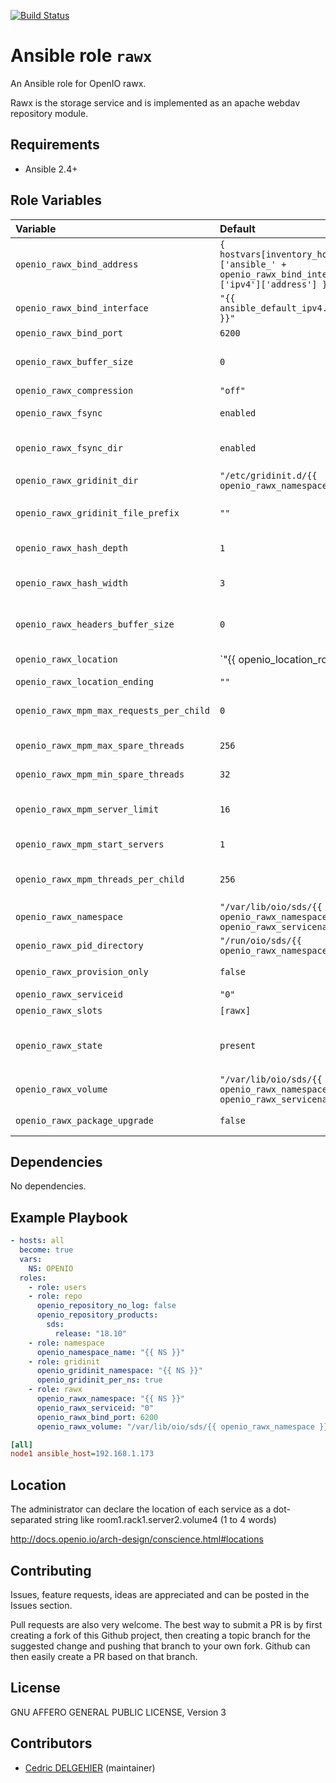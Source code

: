 [![Build Status](https://travis-ci.org/open-io/ansible-role-openio-rawx.svg?branch=20.04)](https://travis-ci.org/open-io/ansible-role-openio-rawx)
# Ansible role `rawx`

An Ansible role for OpenIO rawx.

Rawx is the storage service and is implemented as an apache webdav repository module.


## Requirements

- Ansible 2.4+

## Role Variables


| Variable   | Default | Comments (type)  |
| :---       | :---    | :---             |
| `openio_rawx_bind_address` | `{ hostvars[inventory_hostname]['ansible_' + openio_rawx_bind_interface]['ipv4']['address'] }}` |  Address IP to use. |
| `openio_rawx_bind_interface` | `"{{ ansible_default_ipv4.alias }}"` | Interface to use |
| `openio_rawx_bind_port` | `6200` | Listening PORT |
| `openio_rawx_buffer_size` | `0` | Size of the buffer receiving chunk data (kiB). 0 keeps the default set by the code. |
| `openio_rawx_compression` | `"off"` | Compression mode |
| `openio_rawx_fsync` | `enabled` | At the end of an upload, perform a fsync() on the chunk file itself |
| `openio_rawx_fsync_dir` | `enabled` | At the end of an upload, perform a fsync() on the directory holding the chunk |
| `openio_rawx_gridinit_dir` | `"/etc/gridinit.d/{{ openio_rawx_namespace }}"` | Path to copy the gridinit conf |
| `openio_rawx_gridinit_file_prefix` | `""` | Maybe set it to {{ openio_memcached_namespace }}- for old gridinit's style |
| `openio_rawx_hash_depth` | `1` | How many levels of directories are used to store chunks |
| `openio_rawx_hash_width` | `3` | How many hexdigits must be used to name the indirection directories |
| `openio_rawx_headers_buffer_size` | `0` | Size of the buffer receiving header data (bytes). 0 keeps the default set by the code |
| `openio_rawx_location` | `"{{ openio_location_room | default ('') }}{{ openio_location_rack | default ('') }}{{ openio_location_server | default (ansible_hostname ~ '.') }}{{ openio_rawx_serviceid }}"` | Location |
| `openio_rawx_location_ending` | `""` | ... |
| `openio_rawx_mpm_max_requests_per_child` | `0` | set the total number of requests each child server process serves before the child dies |
| `openio_rawx_mpm_max_spare_threads` | `256` | Maximum number of idle threads |
| `openio_rawx_mpm_min_spare_threads` | `32` | Minimum number of idle threads to handle request spikes |
| `openio_rawx_mpm_server_limit` | `16` | sets the maximum configured value for MaxRequestWorkers for the lifetime of the process |
| `openio_rawx_mpm_start_servers` | `1` |  sets the number of child server processes created on startup |
| `openio_rawx_mpm_threads_per_child` | `256` | sets the maximum configured value for ThreadsPerChild for the lifetime of the process |
| `openio_rawx_namespace` | `"/var/lib/oio/sds/{{ openio_rawx_namespace }}/{{ openio_rawx_servicename }}"` | Namespace |
| `openio_rawx_pid_directory` | `"/run/oio/sds/{{ openio_rawx_namespace }}"` | Folder for pid file |
| `openio_rawx_provision_only` | `false` | Provision only without restarting services |
| `openio_rawx_serviceid` | `"0"` | ID in gridinit |
| `openio_rawx_slots` | `[rawx]` | The service's slot in conscience |
| `openio_rawx_state` | `present` | If `absent` the configuration will be removed and service will be stopped. If `offline` the configure part is skipped.|
| `openio_rawx_volume` | `"/var/lib/oio/sds/{{ openio_rawx_namespace }}/{{ openio_rawx_servicename }}"` | Path to store data |
| `openio_rawx_package_upgrade` | `false` | Set the packages to the latest version (to be set in extra_vars) |


## Dependencies

No dependencies.

## Example Playbook

```yaml
- hosts: all
  become: true
  vars:
    NS: OPENIO
  roles:
    - role: users
    - role: repo
      openio_repository_no_log: false
      openio_repository_products:
        sds:
          release: "18.10"
    - role: namespace
      openio_namespace_name: "{{ NS }}"
    - role: gridinit
      openio_gridinit_namespace: "{{ NS }}"
      openio_gridinit_per_ns: true
    - role: rawx
      openio_rawx_namespace: "{{ NS }}"
      openio_rawx_serviceid: "0"
      openio_rawx_bind_port: 6200
      openio_rawx_volume: "/var/lib/oio/sds/{{ openio_rawx_namespace }}/{{ openio_rawx_servicename }}"
```


```ini
[all]
node1 ansible_host=192.168.1.173
```

## Location

The administrator can declare the location of each service as a dot-separated string like room1.rack1.server2.volume4 (1 to 4 words)

http://docs.openio.io/arch-design/conscience.html#locations

## Contributing

Issues, feature requests, ideas are appreciated and can be posted in the Issues section.

Pull requests are also very welcome.
The best way to submit a PR is by first creating a fork of this Github project, then creating a topic branch for the suggested change and pushing that branch to your own fork.
Github can then easily create a PR based on that branch.

## License

GNU AFFERO GENERAL PUBLIC LICENSE, Version 3

## Contributors

- [Cedric DELGEHIER](https://github.com/cdelgehier) (maintainer)
